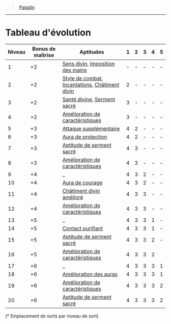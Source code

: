 ﻿---
!ClassEvolutionItem
Id: paladin_hd.md#tableau-dévolution
ParentLink: paladin_hd.md#paladin
Name: Tableau d'évolution
ParentName: Paladin
NameLevel: 1
Attributes: {}
---
> [Paladin](hd_paladin.md)

---

# Tableau d'évolution

|Niveau|Bonus de maîtrise|Aptitudes|1|2|3|4|5|
|---|---|---|---|---|---|---|---|
|1|+2|[Sens divin](hd_paladin_sens_divin.md), [Imposition des mains](hd_paladin_imposition_des_mains.md)|-|-|-|-|-|
|2|+2|[Style de combat](hd_paladin_style_de_combat.md), [Incantations](hd_paladin_incantations.md), [Châtiment divin](hd_paladin_chatiment_divin.md)|2|-|-|-|-|
|3|+2|[Santé divine](hd_paladin_sante_divine.md), [Serment sacré](hd_paladin_serment_sacre.md)|3|-|-|-|-|
|4|+2|[Amélioration de caractéristiques](hd_paladin_amelioration_de_caracteristiques.md)|3|-|-|-|-|
|5|+3|[Attaque supplémentaire](hd_paladin_attaque_supplementaire.md)|4|2|-|-|-|
|6|+3|[Aura de protection](hd_paladin_aura_de_protection.md)|4|2|-|-|-|
|7|+3|[Aptitude de serment sacré](hd_paladin_serment_sacre.md)|4|3|-|-|-|
|8|+3|[Amélioration de caractéristiques](hd_paladin_amelioration_de_caracteristiques.md)|4|3|-|-|-|
|9|+4|_|4|3|2|-|-|
|10|+4|[Aura de courage](hd_paladin_aura_de_courage.md)|4|3|2|-|-|
|11|+4|[Châtiment divin amélioré](hd_paladin_chatiment_divin_ameliore.md)|4|3|3|-|-|
|12|+4|[Amélioration de caractéristiques](hd_paladin_amelioration_de_caracteristiques.md)|4|3|3|-|-|
|13|+5|_|4|3|3|1|-|
|14|+5|[Contact purifiant](hd_paladin_contact_purifiant.md)|4|3|3|1|-|
|15|+5|[Aptitude de serment sacré](hd_paladin_serment_sacre.md)|4|3|3|2|-|
|16|+5|[Amélioration de caractéristiques](hd_paladin_amelioration_de_caracteristiques.md)|4|3|3|2||
|17|+6|_|4|3|3|3|1|
|18|+6|[Amélioration des auras](hd_paladin_auras.md)|4|3|3|3|1|
|19|+6|[Amélioration de caractéristiques](hd_paladin_amelioration_de_caracteristiques.md)|4|3|3|3|2|
|20|+6|[Aptitude de serment sacré](hd_paladin_serment_sacre.md)|4|3|3|3|2|

(* Emplacement de sorts par niveau de sort)

